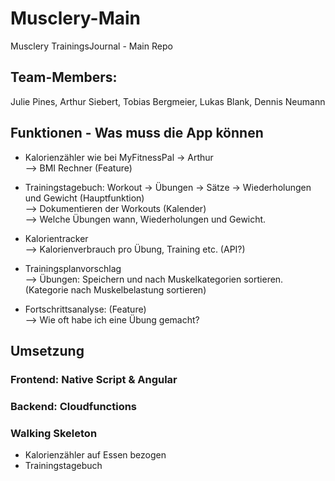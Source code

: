 # Musclery-Main
Musclery TrainingsJournal - Main Repo

## Team-Members:
Julie Pines, Arthur Siebert, Tobias Bergmeier, Lukas Blank, Dennis Neumann

## Funktionen - Was muss die App können 

- Kalorienzähler wie bei MyFitnessPal -> Arthur </br>
  --> BMI Rechner (Feature)
  
- Trainingstagebuch: Workout -> Übungen -> Sätze -> Wiederholungen und Gewicht (Hauptfunktion) </br>
  --> Dokumentieren der Workouts (Kalender) </br>
  --> Welche Übungen wann, Wiederholungen und Gewicht. </br>
  
- Kalorientracker </br>
  --> Kalorienverbrauch pro Übung, Training etc. (API?) </br>
  
- Trainingsplanvorschlag </br>
  --> Übungen: Speichern und nach Muskelkategorien sortieren. (Kategorie nach Muskelbelastung sortieren) </br>
      
- Fortschrittsanalyse: (Feature) </br>
  --> Wie oft habe ich eine Übung gemacht? 
  
## Umsetzung
### Frontend: Native Script & Angular
### Backend: Cloudfunctions
### Walking Skeleton
- Kalorienzähler auf Essen bezogen 
- Trainingstagebuch
